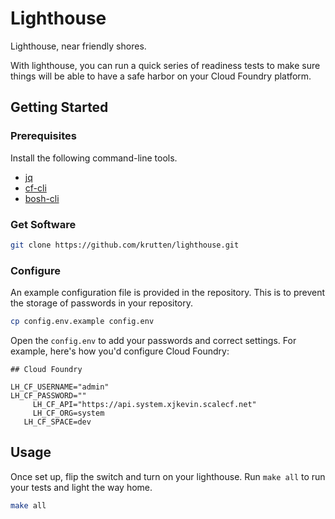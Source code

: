 # Lighthouse

Lighthouse, near friendly shores.

With lighthouse, you can run a quick series of readiness tests to make sure things will be able to have a safe harbor on your Cloud Foundry platform.

## Getting Started

### Prerequisites

Install the following command-line tools.

* [jq](https://stedolan.github.io/jq/download/)
* [cf-cli](https://docs.cloudfoundry.org/cf-cli/install-go-cli.html)
* [bosh-cli](https://bosh.io/docs/cli-v2-install/)

### Get Software

```bash
git clone https://github.com/krutten/lighthouse.git
```

### Configure

An example configuration file is provided in the repository.   This is to prevent the storage of passwords in your repository.

```bash
cp config.env.example config.env
```

Open the `config.env` to add your passwords and correct settings.  For example, here's how you'd configure Cloud Foundry:

```env
## Cloud Foundry

LH_CF_USERNAME="admin"
LH_CF_PASSWORD=""
     LH_CF_API="https://api.system.xjkevin.scalecf.net"
     LH_CF_ORG=system
   LH_CF_SPACE=dev
```

## Usage

Once set up, flip the switch and turn on your lighthouse.  Run `make all` to run your tests and light the way home.

```bash
make all
```